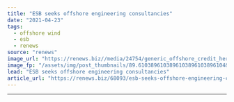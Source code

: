 ```yaml
---
title: "ESB seeks offshore engineering consultancies"
date: "2021-04-23"
tags: 
  - offshore wind
  - esb
  - renews
source: "renews"
image_url: "https://renews.biz//media/24754/generic_offshore_credit_herztier_kang_unsplash.jpeg?mode=crop&width=770&heightratio=0.6103896103896103896103896104&slimmage=true"
image_fp: "/assets/img/post_thumbnails/89.6103896103896103896103896104&slimmage=true"
lead: "ESB seeks offshore engineering consultancies"
article_url: "https://renews.biz/68093/esb-seeks-offshore-engineering-consultancies/"
---
```


---
